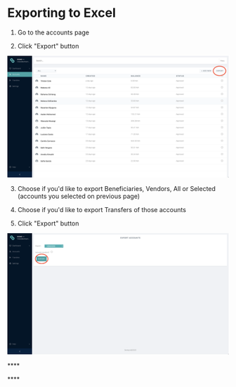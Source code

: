 # Exporting to Excel

1. Go to the accounts page

2. Click "Export" button

![](../../.gitbook/assets/screen-shot-2020-09-11-at-11.51.17-am.png)

3. Choose if you'd like to export Beneficiaries, Vendors, All or Selected \(accounts you selected on previous page\)

4. Choose if you'd like to export Transfers of those accounts

5. Click "Export" button

![](../../.gitbook/assets/screen-shot-2020-09-11-at-11.51.30-am.png)

\*\*\*\*

\*\*\*\*

